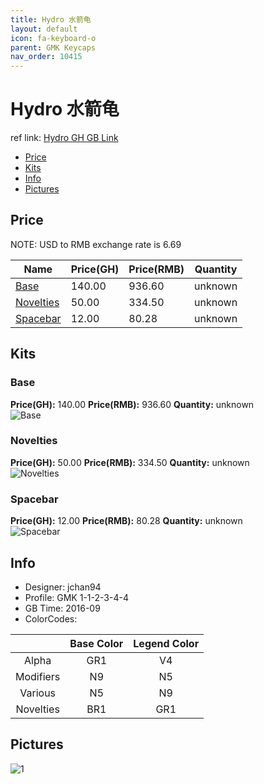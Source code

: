 ```yaml
---
title: Hydro 水箭龟
layout: default
icon: fa-keyboard-o
parent: GMK Keycaps
nav_order: 10415
---
```


# Hydro 水箭龟

ref link: [Hydro GH GB Link](https://geekhack.org/index.php?topic=84746.0)

* [Price](#price)
* [Kits](#kits)
* [Info](#info)
* [Pictures](#pictures)


## Price  
NOTE: USD to RMB exchange rate is 6.69

| Name          | Price(GH)    |  Price(RMB) | Quantity |
| ------------- | ------------ |  ---------- | -------- |
|[Base](#base)|140.00|936.60|unknown|
|[Novelties](#novelties)|50.00|334.50|unknown|
|[Spacebar](#spacebar)|12.00|80.28|unknown|


## Kits
### Base
**Price(GH):** 140.00    **Price(RMB):** 936.60    **Quantity:** unknown  
<img src="{{ 'assets/images/gmk-keycaps/hydro/kits_pics/base.jpg' | relative_url }}" alt="Base" class="image featured">

### Novelties
**Price(GH):** 50.00    **Price(RMB):** 334.50    **Quantity:** unknown  
<img src="{{ 'assets/images/gmk-keycaps/hydro/kits_pics/novelties.jpg' | relative_url }}" alt="Novelties" class="image featured">

### Spacebar
**Price(GH):** 12.00    **Price(RMB):** 80.28    **Quantity:** unknown  
<img src="{{ 'assets/images/gmk-keycaps/hydro/kits_pics/spacebar.png' | relative_url }}" alt="Spacebar" class="image featured">


## Info
* Designer: jchan94
* Profile: GMK 1-1-2-3-4-4
* GB Time: 2016-09
* ColorCodes:  

| |Base Color     | Legend Color
| :-------------: | :-------------: | :------------:
|Alpha|GR1|V4
|Modifiers|N9|N5
|Various|N5|N9
|Novelties|BR1|GR1


## Pictures
<img src="{{ 'assets/images/gmk-keycaps/hydro/rendering_pics/1.jpg' | relative_url }}" alt="1" class="image featured">
